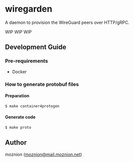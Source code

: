 # wiregarden

A daemon to provision the WireGuard peers over HTTP/gRPC.

WIP WIP WIP

## Development Guide

### Pre-requirements

- Docker

### How to generate protobuf files

#### Preparation

```sh
$ make container4protogen
```

#### Generate code

```sh
$ make proto
```

## Author

moznion (<moznion@mail.moznion.net>)

